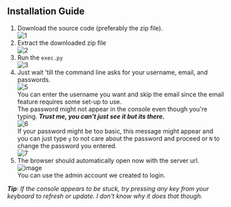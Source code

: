 
## Installation Guide
1. Download the source code (preferably the zip file). 
    <br/> ![1](https://github.com/user-attachments/assets/6761bd12-93bb-4be1-a202-1898f6cad48b)
2. Extract the downloaded zip file
    <br/> ![2](https://github.com/user-attachments/assets/ac0f5b63-3e2d-42c7-b073-3b79b17e8c6c)
3. Run the `exec.py`
    <br/> ![3](https://github.com/user-attachments/assets/8919f370-219a-4ff5-8481-9b16827ab777)
4. Just wait 'till the command line asks for your username, email, and passwords.
    <br/>![5](https://github.com/user-attachments/assets/dc59b33e-a61d-40fe-8d39-38319e300937)
    <br/> You can enter the username you want and skip the email since the email feature requires some set-up to use.
    <br/> The password might not appear in the console even though you're typing. **_Trust me, you can't just see it but its there._**
    <br/> ![6](https://github.com/user-attachments/assets/d93bb7c9-4b32-40bd-acf4-2c6eb7aff982)
    <br/> If your password might be too basic, this message might appear and you can just type `y` to not care about the password and proceed or `N` to change the password you entered.
    <br/>  ![7](https://github.com/user-attachments/assets/2bff03d9-5af8-4c7e-bef1-117cc01c3252)
5. The browser should automatically open now with the server url. 
    <br/> ![image](https://github.com/user-attachments/assets/64ebc7de-6661-48aa-ae7f-518c060931a5)
    <br/> You can use the admin account we created to login.

**_Tip_**: _If the console appears to be stuck, try pressing any key from your keyboard to refresh or update. I don't know why it does that though._